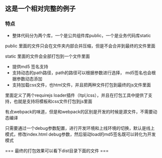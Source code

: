 ## 这是一个相对完整的例子 
### 特点
* 整体代码分为两个库，一个是公共组件库public，一个是业务代码库static

public 里面的文件只会在文件夹内部合并压缩，但是不会合并到最终的文件里面

static 里面的文件会全部打包到一个文件里面

* 提供md5 签名支持
* 支持动态的path路径，path的路径可以根据参数进行选择， md5签名也会根据参数动态添加
* 支持加载css文件，也html文件，并且把两种文件打包到最终的js文件里面

里面定义了两个requirejs loader插件（ltpl,lcss），并且在打包工具中提供了支持，也就是支持将模板和css文件打包到js里面

有点webpack的味道，但是和webpack的区别是开发的时候是源文件，不需要动态编译

只需要通过一个debug参数配置，进行开发环境和上线环境的切换，默认是线上模式，修改index.html debug参数，然后驱动load的md5签名既可以转化为开发模式

=== 最终的打包效果可以看下dist目录下面的文件 ===
